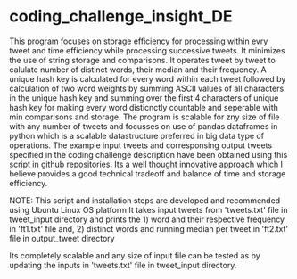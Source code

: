 # coding_challenge_insight_DE

This program focuses on storage efficiency for processing within evry tweet and time efficiency while processing successive tweets. It minimizes the use of string storage and comparisons. It operates tweet by tweet to calulate number of distinct words, their median and their frequency. A unique hash key is calculated for every word within each tweet followed by calculation of two word weights by summing ASCII values of all characters in the unique hash key and summing over the first 4 characters of unique hash key for making every word disticnctly countable and seperable with min comparisons and storage. The program is scalable for zny size of file with any number of tweets and focusses on use of pandas dataframes in python which is a scalable datastructure preferred in big data type of operations. The example input tweets and corresponsing output tweets specified in the coding challenge description have been obtained using this script in github repositories. Its a well thought innovative approach which I believe provides a good technical tradeoff and balance of time and storage efficiency. 

NOTE: This script and installation steps are developed and recommended using Ubuntu Linux OS platform
It takes input tweets from 'tweets.txt' file in tweet_input directory and prints the 1) word and their respective frequency in 'ft1.txt' file and, 2) distinct words and running median per tweet in 'ft2.txt' file in output_tweet directory

Its completely scalable and any size of input file can be tested as by updating the inputs in 'tweets.txt' file in tweet_input directory.

